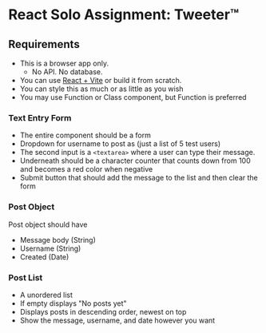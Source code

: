 # React Solo Assignment: Tweeter™

## Requirements

- This is a browser app only.
  - No API. No database.
- You can use [React + Vite](https://github.com/Techtonica/curriculum/blob/main/react-js/react-local-vite.md) or build it from scratch.
- You can style this as much or as little as you wish
- You may use Function or Class component, but Function is preferred

### Text Entry Form

- The entire component should be a form
- Dropdown for username to post as (just a list of 5 test users)
- The second input is a `<textarea>` where a user can type their message.
- Underneath should be a character counter that counts down from 100 and becomes a red color when negative
- Submit button that should add the message to the list and then clear the form

### Post Object

Post object should have

- Message body (String)
- Username (String)
- Created (Date)

### Post List

- A unordered list
- If empty displays "No posts yet"
- Displays posts in descending order, newest on top
- Show the message, username, and date however you want
